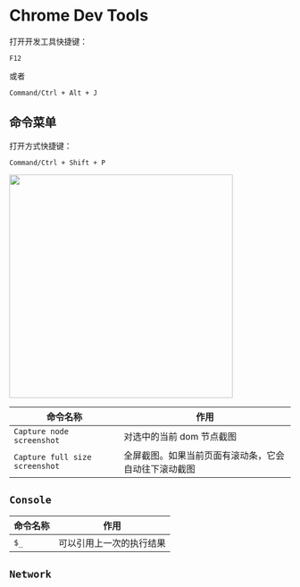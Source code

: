 # Chrome Dev Tools

打开开发工具快捷键：

```
F12
```

或者

```
Command/Ctrl + Alt + J
```

## 命令菜单

打开方式快捷键：

```
Command/Ctrl + Shift + P
```

<img src="https://img14.360buyimg.com/imagetools/jfs/t1/167203/35/47897/68393/6731c9d7F0b2a3c89/98e585b03940e104.png" width="400" />

|命令名称|作用
---|---
`Capture node screenshot` | 对选中的当前 dom 节点截图
`Capture full size screenshot` | 全屏截图。如果当前页面有滚动条，它会自动往下滚动截图

## `Console`

|命令名称|作用
---|---
`$_` | 可以引用上一次的执行结果

## `Network`

